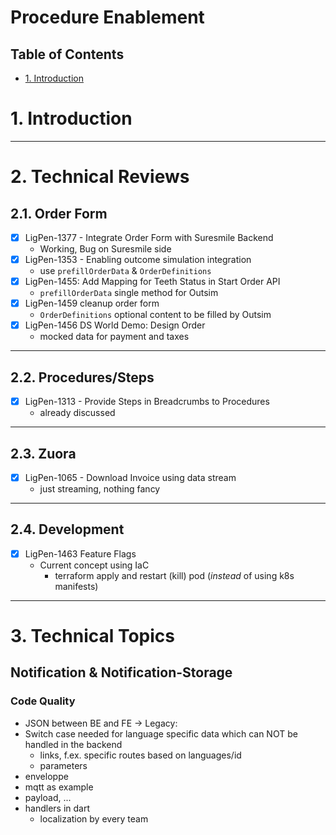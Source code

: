 # Procedure Enablement <!-- omit in toc -->
## Table of Contents <!-- omit in toc -->
- [1. Introduction](#1-introduction)
  
# 1. Introduction

---
# 2. Technical Reviews
## 2.1. Order Form
- [x] LigPen-1377 - Integrate Order Form with Suresmile Backend
  - Working, Bug on Suresmile side
- [x] LigPen-1353 - Enabling outcome simulation integration
  - use `prefillOrderData` & `OrderDefinitions`
- [x] LigPen-1455: Add Mapping for Teeth Status in Start Order API
  - `prefillOrderData` single method for Outsim
- [x] LigPen-1459 cleanup order form
  - `OrderDefinitions` optional content to be filled by Outsim
- [x] LigPen-1456 DS World Demo: Design Order
  - mocked data for payment and taxes


---
## 2.2. Procedures/Steps
- [x] LigPen-1313 - Provide Steps in Breadcrumbs to Procedures
  - already discussed <!-- TODO: rensem -->

---
## 2.3. Zuora
- [x] LigPen-1065 - Download Invoice using data stream
  - just streaming, nothing fancy

---
## 2.4. Development
- [x] LigPen-1463 Feature Flags
  - Current concept using IaC
    - terraform apply and restart (kill) pod (*instead* of using k8s manifests)

---
# 3. Technical Topics
## Notification & Notification-Storage
### Code Quality
- JSON between BE and FE -> Legacy: <!-- TODO: rensem Create Tech.Topic -->
- Switch case needed for language specific data which can NOT be handled in the backend
  - links, f.ex. specific routes based on languages/id
  - parameters
- enveloppe
- mqtt as example
- payload, ...
- handlers in dart
  - localization by every team